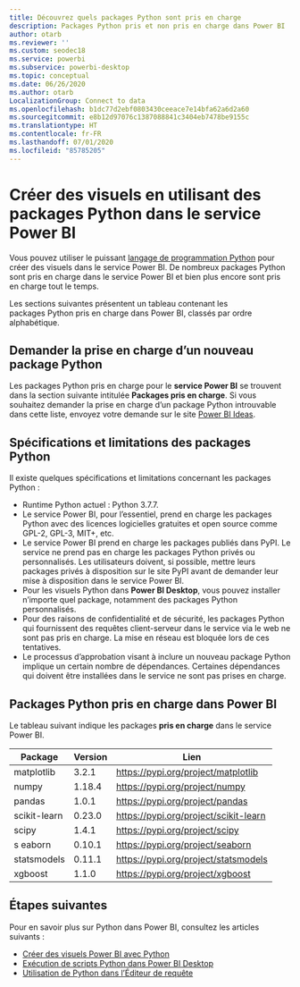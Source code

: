 ```yaml
---
title: Découvrez quels packages Python sont pris en charge
description: Packages Python pris et non pris en charge dans Power BI
author: otarb
ms.reviewer: ''
ms.custom: seodec18
ms.service: powerbi
ms.subservice: powerbi-desktop
ms.topic: conceptual
ms.date: 06/26/2020
ms.author: otarb
LocalizationGroup: Connect to data
ms.openlocfilehash: b1dc77d2ebf0803430ceeace7e14bfa62a6d2a60
ms.sourcegitcommit: e8b12d97076c1387088841c3404eb7478be9155c
ms.translationtype: HT
ms.contentlocale: fr-FR
ms.lasthandoff: 07/01/2020
ms.locfileid: "85785205"
---
```

# <a name="create-visuals-by-using-python-packages-in-the-power-bi-service"></a>Créer des visuels en utilisant des packages Python dans le service Power BI
Vous pouvez utiliser le puissant [langage de programmation Python](https://www.python.org/) pour créer des visuels dans le service Power BI. De nombreux packages Python sont pris en charge dans le service Power BI et bien plus encore sont pris en charge tout le temps.

Les sections suivantes présentent un tableau contenant les packages Python pris en charge dans Power BI, classés par ordre alphabétique. 

## <a name="request-support-for-a-new-python-package"></a>Demander la prise en charge d’un nouveau package Python
Les packages Python pris en charge pour le **service Power BI** se trouvent dans la section suivante intitulée **Packages pris en charge**. Si vous souhaitez demander la prise en charge d’un package Python introuvable dans cette liste, envoyez votre demande sur le site [Power BI Ideas](https://ideas.powerbi.com).

## <a name="requirements-and-limitations-of-python-packages"></a>Spécifications et limitations des packages Python
Il existe quelques spécifications et limitations concernant les packages Python :

* Runtime Python actuel : Python 3.7.7.
* Le service Power BI, pour l’essentiel, prend en charge les packages Python avec des licences logicielles gratuites et open source comme GPL-2, GPL-3, MIT+, etc.
* Le service Power BI prend en charge les packages publiés dans PyPI. Le service ne prend pas en charge les packages Python privés ou personnalisés. Les utilisateurs doivent, si possible, mettre leurs packages privés à disposition sur le site PyPI avant de demander leur mise à disposition dans le service Power BI.
* Pour les visuels Python dans **Power BI Desktop**, vous pouvez installer n’importe quel package, notamment des packages Python personnalisés.
* Pour des raisons de confidentialité et de sécurité, les packages Python qui fournissent des requêtes client-serveur dans le service via le web ne sont pas pris en charge. La mise en réseau est bloquée lors de ces tentatives.
* Le processus d’approbation visant à inclure un nouveau package Python implique un certain nombre de dépendances. Certaines dépendances qui doivent être installées dans le service ne sont pas prises en charge.

## <a name="python-packages-that-are-supported-in-power-bi"></a>Packages Python pris en charge dans Power BI
Le tableau suivant indique les packages **pris en charge** dans le service Power BI.


|        Package        |   Version   |                                   Lien                                   |
|-----------------------|-------------|--------------------------------------------------------------------------|
|matplotlib|3.2.1|https://pypi.org/project/matplotlib|
|numpy|1.18.4|https://pypi.org/project/numpy|
|pandas|1.0.1|https://pypi.org/project/pandas|
|scikit-learn|0.23.0|https://pypi.org/project/scikit-learn|
|scipy|1.4.1|https://pypi.org/project/scipy|
|s  eaborn|0.10.1|https://pypi.org/project/seaborn|
|statsmodels|0.11.1|https://pypi.org/project/statsmodels|
|xgboost|1.1.0|https://pypi.org/project/xgboost|

## <a name="next-steps"></a>Étapes suivantes
Pour en savoir plus sur Python dans Power BI, consultez les articles suivants :

* [Créer des visuels Power BI avec Python](desktop-python-visuals.md)
* [Exécution de scripts Python dans Power BI Desktop](desktop-python-scripts.md)
* [Utilisation de Python dans l’Éditeur de requête](desktop-python-in-query-editor.md)
